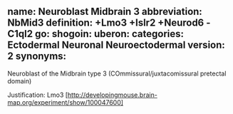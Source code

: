name: Neuroblast Midbrain 3
abbreviation: NbMid3
definition: +Lmo3 +Islr2 +Neurod6 -C1ql2
go:
shogoin: 
uberon:
categories: Ectodermal Neuronal Neuroectodermal
version: 2
synonyms:
---

Neuroblast of the Midbrain type 3 (COmmissural/juxtacomissural pretectal domain)

Justification:
Lmo3 [http://developingmouse.brain-map.org/experiment/show/100047600]